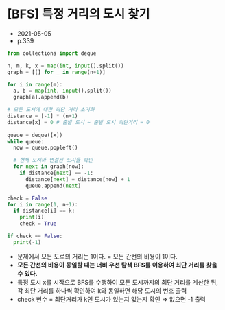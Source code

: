 # [BFS] 특정 거리의 도시 찾기

- 2021-05-05
- p.339

```python
from collections import deque

n, m, k, x = map(int, input().split())
graph = [[] for _ in range(n+1)]

for i in range(m):
  a, b = map(int, input().split())
  graph[a].append(b)

# 모든 도시에 대한 최단 거리 초기화
distance = [-1] * (n+1)
distance[x] = 0 # 출발 도시 ~ 출발 도시 최단거리 = 0
  
queue = deque([x])
while queue:
  now = queue.popleft()

  # 현재 도시와 연결된 도시들 확인
  for next in graph[now]:
    if distance[next] == -1:
      distance[next] = distance[now] + 1
      queue.append(next)

check = False
for i in range(1, n+1):
  if distance[i] == k:
    print(i)
    check = True

if check == False:
  print(-1)
```

- 문제에서 모든 도로의 거리는 1이다. = 모든 간선의 비용이 1이다.
- **모든 간선의 비용이 동일할 때는 너비 우선 탐색 BFS를 이용하여 최단 거리를 찾을 수 있다.**
- 특정 도시 x를 시작으로 BFS를 수행하여 모든 도시까지의 최단 거리를 계산한 뒤, 각 최단 거리를 하나씩 확인하여 k와 동일하면 해당 도시의 번호 출력
- check 변수 = 최단거리가 k인 도시가 있는지 없는지 확인 ⇒ 없으면 -1 출력

